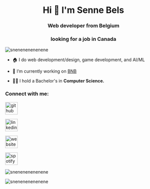 <h1 align="center">Hi 🦝 I'm Senne Bels</h1>
<h3 align="center">Web developer from Belgium</h3>
<h3 align="center">looking for a job in Canada</h3>

<p align="left"> <img src="https://komarev.com/ghpvc/?username=snenenenenenene&label=Profile%20views&color=0e75b6&style=flat" alt="snenenenenenene" /> </p>

- 🏠 I do web development/design, game development, and AI/ML

- 🧘 I’m currently working on [BNB]()

- 🧑‍🎓 I hold a Bachelor's in **Computer Science.**

<h3 align="left">Connect with me:</h3>
<p align="left">

[<img src='https://cdn.jsdelivr.net/npm/simple-icons@3.0.1/icons/github.svg' alt='github' height='40'>](https://github.com/snenenenenenene)

[<img src='https://cdn.jsdelivr.net/npm/simple-icons@3.0.1/icons/linkedin.svg' alt='linkedin' height='40'>](https://www.linkedin.com/in/https://www.linkedin.com/in/sennebels//)

[<img src='https://cdn.jsdelivr.net/npm/simple-icons@3.0.1/icons/icloud.svg' alt='website' height='40'>](sennebels.xyz)

[<img src='https://cdn.jsdelivr.net/npm/simple-icons@3.0.1/icons/spotify.svg' alt='spotify' height='40'>](https://open.spotify.com/user/sennebels?si=bda042098d244ec2)

<p><img align="center" src="https://github-readme-stats.vercel.app/api/top-langs?username=snenenenenenene&show_icons=true&locale=en&layout=compact" alt="snenenenenenene" /></p>

<p><img align="center" src="https://github-readme-streak-stats.herokuapp.com/?user=snenenenenenene&theme=dark" alt="snenenenenenene" /></p>
